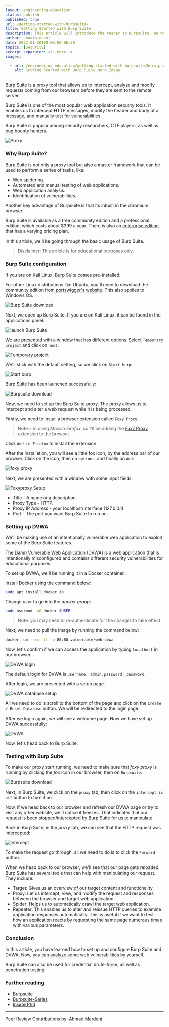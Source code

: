 ```yaml
---
layout: engineering-education
status: publish
published: true
url: /getting-started-with-burpsuite/
title: Getting Started with Burp Suite
description: This article will introduce the reader to Burpsuite. We will learn how to configure Burp Suite, set up and test DVWA.
author: shuaib-oseni
date: 2022-01-20T00:00:00-06:30
topics: [Security]
excerpt_separator: <!--more-->
images:

  - url: /engineering-education/getting-started-with-burpsuite/hero.png
    alt: Getting Started with Burp Suite Hero Image
---
```

Burp Suite is a proxy tool that allows us to intercept, analyze and modify requests coming from our browsers before they are sent to the remote server. 
<!--more-->
Burp Suite is one of the most popular web application security tools. It enables us to intercept HTTP messages, modify the header and body of a message, and manually test for vulnerabilities.

Burp Suite is popular among security researchers, CTF players, as well as bug bounty hunters. 

![Proxy](/engineering-education/getting-started-with-burpsuite/illustration.png)

### Why Burp Suite?
Burp Suite is not only a proxy tool but also a master framework that can be used to perform a series of tasks, like:

- Web spidering.
- Automated and manual testing of web applications.
- Web application analysis.
- Identification of vulnerabilities.

Another key advantage of Burpsuite is that its inbuilt in the chromium browser.

Burp Suite is available as a free community edition and a professional edition, which costs about $399 a year. There is also an [enterprise edition](https://portswigger.net/burp/enterprise/pricing) that has a varying pricing plan.

In this article, we'll be going through the basic usage of Burp Suite.

> Disclaimer: This article is for educational purposes only.

### Burp Suite configuration
If you are on Kali Linux, Burp Suite comes pre-installed. 

For other Linux distributions like Ubuntu, you'll need to download the community edition from [portswigger's website](https://portswigger.net/burp/releases/professional-community-2021-10-3?requestededition=community). This also applies to Windows OS.


![Burp Suite download](/engineering-education/getting-started-with-burpsuite/download.png)

Next, we open up Burp Suite. If you are on Kali Linux, it can be found in the applications panel.

![launch Burp Suite](/engineering-education/getting-started-with-burpsuite/burpsuite.png)

We are presented with a window that has different options. Select `Temporary project` and click on `next`:

![Temporary project](/engineering-education/getting-started-with-burpsuite/temp-proj.png)

We'll stick with the default setting, so we click on `Start burp`:

![Start burp](/engineering-education/getting-started-with-burpsuite/start-burp.png)

Burp Suite has been launched successfully:

![Burpsuite download](/engineering-education/getting-started-with-burpsuite/burp.png)

Now, we need to set up the Burp Suite proxy. The proxy allows us to intercept and alter a web request while it is being processed. 

Firstly, we need to install a browser extension called `Foxy Proxy`.

> Note: I'm using *Mozilla Firefox*, so I'll be adding the [Foxy Proxy](https://addons.mozilla.org/en-US/firefox/addon/foxyproxy-standard/) extension to the browser. 

Click `Add to Firefox` to install the extension.

After the installation, you will see a little fox icon, by the address bar of our browser. Click on the icon, then on `options`, and finally on `Add`:

![foxy proxy](/engineering-education/getting-started-with-burpsuite/foxyproxy.png)

Next, we are presented with a window with some input fields:

![Foxyproxy Setup](/engineering-education/getting-started-with-burpsuite/foxysetup.png)

- Title - A name or a description.
- Proxy Type - HTTP.
- Proxy IP Address - your localhost/interface (127.0.0.1).
- Port - The port you want Burp Suite to run on.

### Setting up DVWA
We'll be making use of an intentionally vulnerable web application to exploit some of the Burp Suite features.

The Damn Vulnerable Web Application (DVWA) is a web application that is intentionally misconfigured and contains different security vulnerabilities for educational purposes.

To set up DVWA, we'll be running it in a Docker container.

Install Docker using the command below:

```bash
sudo apt install docker.io
```

Change *user* to go into the *docker group*:

```bash
sudo usermod -aG docker $USER 
```

> Note: you may need to re-authenticate for the changes to take effect.

Next, we need to pull the image by running the command below:

```bash 
docker run --rm -it -p 80:80 vulnerable/web-dvwa
```

Now, let's confirm if we can access the application by typing `localhost` in our browser.

![DVWA login](/engineering-education/getting-started-with-burpsuite/login.png)

The default login for DVWA is `username: admin`, `password: password`.

After login, we are presented with a setup page.

![DVWA database setup](/engineering-education/getting-started-with-burpsuite/database-setup.png)

All we need to do is scroll to the bottom of the page and click on the `Create / Reset Database` button. We will be redirected to the login page.

After we login again, we will see a welcome page. Now we have set up DVWA successfully:

![DVWA](/engineering-education/getting-started-with-burpsuite/welcome-page.png)

Now, let's head back to Burp Suite.

### Testing with Burp Suite
To make our proxy start running, we need to make sure that *foxy proxy* is running by clicking the *fox* icon in our browser, then on `Burpsuite`:

![Burpsuite download](/engineering-education/getting-started-with-burpsuite/starting.png)

Next, in Burp Suite, we click on the `proxy` tab, then click on the `intercept is off` button to turn it on.

Now, if we head back to our browser and refresh our DVWA page or try to visit any other website, we'll notice it freezes. That indicates that our request is been stopped/intercepted by Burp Suite for us to manipulate.

Back in Burp Suite, in the *proxy* tab, we can see that the HTTP request was intercepted:

![Intercept](/engineering-education/getting-started-with-burpsuite/intercept.png)

To make the request go through, all we need to do is to click the `Forward` button.

When we head back to our browser, we'll see that our page gets reloaded. Burp Suite has several tools that can help with manipulating our request. They include:

- Target: Gives us an overview of our target content and functionality.
- Proxy: Let us intercept, view, and modify the request and responses between the browser and target web application.
- Spider: Helps us to automatically crawl the target web application.
- Repeater: This enables us to alter and reissue HTTP queries to examine application responses automatically. This is useful if we want to test how an application reacts by requesting the same page numerous times with various parameters.

### Conclusion
In this article, you have learned how to set up and configure Burp Suite and DVWA. Now, you can analyze some web vulnerabilities by yourself.

Burp Suite can also be used for credential brute-force, as well as penetration testing.

### Further reading
- [Burpsuite](https://portswigger.net/burp)
- [Burpsuite-Series](https://dev.to/leading-edje/getting-started-with-burp-suite-31hd)
- [InsiderPhd](https://www.youtube.com/watch?v=UgbYozI436M&list=PLbyncTkpno5FAC0DJYuJrEqHSMdudEffw&index=3&t=418s)

---
Peer Review Contributions by: [Ahmad Mardeni](/engineering-education/authors/ahmad-mardeni/)
